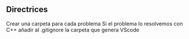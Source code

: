 ## Directrices
Crear una carpeta para cada problema
Si el problema lo resolvemos con C++ añadir al .gitignore la carpeta que genera VScode


